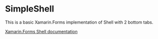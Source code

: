 # SimpleShell

This is a basic Xamarin.Forms implementation of Shell with 2 bottom tabs.

[Xamarin.Forms Shell documentation](https://docs.microsoft.com/en-us/xamarin/xamarin-forms/app-fundamentals/shell/)
